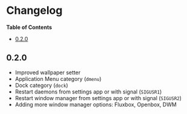 # Changelog

<!-- START doctoc.sh generated TOC please keep comment here to allow auto update -->
<!-- DO NOT EDIT THIS SECTION, INSTEAD RE-RUN doctoc.sh TO UPDATE -->
**Table of Contents**

- [0.2.0](#020)

<!-- END doctoc.sh generated TOC please keep comment here to allow auto update -->

## 0.2.0
* Improved wallpaper setter
* Application Menu category (`dmenu`)
* Dock category (`dock`)
* Restart daemons from settings app or with signal (`SIGUSR1`)
* Restart window manager from settings app or with signal (`SIGUSR2`)
* Adding more window manager options: Fluxbox, Openbox, DWM
